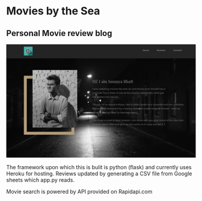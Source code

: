 # Movies by the Sea

## Personal Movie review blog

![Website Screenshot](mbts_SS.png)

The framework upon which this is bulit is python (flask) and currently uses Heroku for hosting. Reviews updated by generating a CSV file from Google sheets which app.py reads.

Movie search is powered by API provided on Rapidapi.com